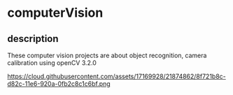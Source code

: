 # computerVision

## description
These computer vision projects are about object recognition, camera calibration using openCV 3.2.0 


https://cloud.githubusercontent.com/assets/17169928/21874862/8f721b8c-d82c-11e6-920a-0fb2c8c1c6bf.png
